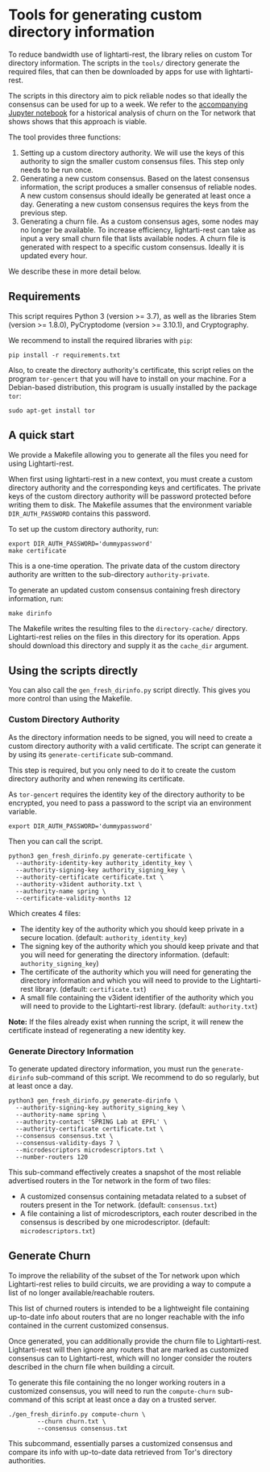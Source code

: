 # Tools for generating custom directory information

To reduce bandwidth use of lightarti-rest, the library relies on custom Tor directory information. The scripts in the `tools/` directory generate the required files, that can then be downloaded by apps for use with lightarti-rest.

The scripts in this directory aim to pick reliable nodes so that ideally the consensus can be used for up to a week. We refer to the [accompanying Jupyter notebook](churn_analysis.ipynb) for a historical analysis of churn on the Tor network that shows shows that this approach is viable.

The tool provides three functions:

1. Setting up a custom directory authority. We will use the keys of this authority to sign the smaller custom consensus files. This step only needs to be run once.
2. Generating a new custom consensus. Based on the latest consensus information, the script produces a smaller consensus of reliable nodes.  A new custom consensus should ideally be generated at least once a day. Generating a new custom consensus requires the keys from the previous step.
3. Generating a churn file. As a custom consensus ages, some nodes may no longer be available. To increase efficiency, lightarti-rest can take as input a very small churn file that lists available nodes. A churn file is generated with respect to a specific custom consensus. Ideally it is updated every hour.

We describe these in more detail below.

## Requirements

This script requires Python 3 (version >= 3.7), as well as the libraries Stem
(version >= 1.8.0), PyCryptodome (version >= 3.10.1), and Cryptography.

We recommend to install the required libraries with `pip`:

```
pip install -r requirements.txt
```

Also, to create the directory authority's certificate, this script
relies on the program `tor-gencert` that you will have to install on
your machine. For a Debian-based distribution, this program is usually
installed by the package `tor`:

```
sudo apt-get install tor
```

## A quick start

We provide a Makefile allowing you to generate all the files you need
for using Lightarti-rest.

When first using lightarti-rest in a new context, you must create a custom directory authority and the corresponding keys and certificates. The private keys of the custom directory authority will be password protected before writing them to disk. The Makefile assumes that the environment variable `DIR_AUTH_PASSWORD` contains this password.

To set up the custom directory authority, run:

```
export DIR_AUTH_PASSWORD='dummypassword'
make certificate
```

This is a one-time operation. The private data of the custom
directory authority are written to the sub-directory `authority-private`.

To generate an updated custom consensus containing fresh directory information, run:

```
make dirinfo
```

The Makefile writes the resulting files to the `directory-cache/` directory. Lightarti-rest relies on the files in this directory for its operation. Apps should download this directory and supply it as the `cache_dir` argument.

## Using the scripts directly

You can also call the `gen_fresh_dirinfo.py` script directly. This gives you more control than using the Makefile.

### Custom Directory Authority

As the directory information needs to be signed, you will need to
create a custom directory authority with a valid certificate. The
script can generate it by using its `generate-certificate`
sub-command.

This step is required, but you only need to do it to create the
custom directory authority and when renewing its certificate.

As `tor-gencert` requires the identity key of the directory
authority to be encrypted, you need to pass a password to the script
via an environment variable.

```
export DIR_AUTH_PASSWORD='dummypassword'
```

Then you can call the script.

```
python3 gen_fresh_dirinfo.py generate-certificate \
  --authority-identity-key authority_identity_key \
  --authority-signing-key authority_signing_key \
  --authority-certificate certificate.txt \
  --authority-v3ident authority.txt \
  --authority-name spring \
  --certificate-validity-months 12
```

Which creates 4 files:

- The identity key of the authority which you should keep private in a
  secure location. (default: `authority_identity_key`)
- The signing key of the authority which you should keep private and
  that you will need for generating the directory information.
  (default: `authority_signing_key`)
- The certificate of the authority which you will need for generating
  the directory information and which you will need to provide to the
  Lightarti-rest library. (default: `certificate.txt`)
- A small file containing the v3ident identifier of the authority which
  you will need to provide to the Lightarti-rest library. (default:
  `authority.txt`)

**Note:** If the files already exist when running the script, it will
renew the certificate instead of regenerating a new identity key.


### Generate Directory Information

To generate updated directory information, you must run the
`generate-dirinfo` sub-command of this script. We recommend to do so regularly, but at least once a day.

```
python3 gen_fresh_dirinfo.py generate-dirinfo \
  --authority-signing-key authority_signing_key \
  --authority-name spring \
  --authority-contact 'SPRING Lab at EPFL' \
  --authority-certificate certificate.txt \
  --consensus consensus.txt \
  --consensus-validity-days 7 \
  --microdescriptors microdescriptors.txt \
  --number-routers 120
```

This sub-command effectively creates a snapshot of the most
reliable advertised routers in the Tor network in the form of two files:

- A customized consensus containing metadata related to a subset of
  routers present in the Tor network. (default: `consensus.txt`)
- A file containing a list of microdescriptors, each router described
  in the consensus is described by one microdescriptor. (default:
  `microdescriptors.txt`)


## Generate Churn

To improve the reliability of the subset of the Tor network upon which
Lightarti-rest relies to build circuits, we are providing a way to compute
a list of no longer available/reachable routers.

This list of churned routers is intended to be a lightweight file containing
up-to-date info about routers that are no longer reachable with the info
contained in the current customized consensus.

Once generated, you can additionally provide the churn file to Lightarti-rest. Lightarti-rest will then ignore any routers that are marked as 
customized consensus can to Lightarti-rest, which will no longer consider the
routers described in the churn file when building a circuit.

To generate this file containing the no longer working routers in a customized
consensus, you will need to run the `compute-churn` sub-command of this script
at least once a day on a trusted server.

```
./gen_fresh_dirinfo.py compute-churn \
		--churn churn.txt \
		--consensus consensus.txt
```

This subcommand, essentially parses a customized consensus and compare its info
with up-to-date data retrieved from Tor's directory authorities.
